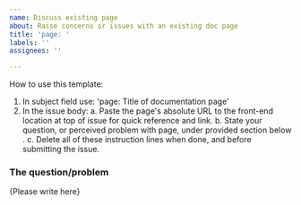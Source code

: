 ```yaml
---
name: Discuss existing page
about: Raise concerns or issues with an existing doc page
title: 'page: '
labels: ''
assignees: ''

---
```


How to use this template:

1. In subject field use: 'page: Title of documentation page'
1. In the issue body:
a. Paste the page's absolute URL to the front-end location at top of issue for quick reference and link.
b. State your question, or perceived problem with page, under provided section below .
c. Delete all of these instruction lines when done, and before submitting the issue.

### The question/problem

{Please write here}
